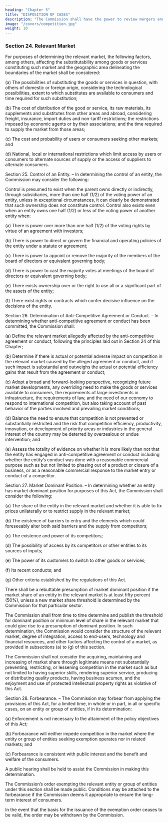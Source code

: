 ```yaml
---
heading: "Chapter 5"
title: "DISPOSITION OF CASES"
description: "The Commission shall have the power to review mergers and acquisitions based on factors deemed relevant by the Commission"
image: "/covers/competition.jpg"
weight: 10
---
```





### Section 24. Relevant Market

For purposes of determining the relevant market, the following factors, among others, affecting the substitutability among goods or services constituting such market and the geographic area delineating the boundaries of the market shall be considered:

(a) The possibilities of substituting the goods or services in question, with others of domestic or foreign origin, considering the technological possibilities, extent to which substitutes are available to consumers and time required for such substitution;

(b) The cost of distribution of the good or service, its raw materials, its supplements and substitutes from other areas and abroad, considering freight, insurance, import duties and non-tariff restrictions; the restrictions imposed by economic agents or by their associations; and the time required to supply the market from those areas;

(c) The cost and probability of users or consumers seeking other markets; and

(d) National, local or international restrictions which limit access by users or consumers to alternate sources of supply or the access of suppliers to alternate consumers.

Section 25. Control of an Entity. – In determining the control of an entity, the Commission may consider the following:

Control is presumed to exist when the parent owns directly or indirectly, through subsidiaries, more than one half (1/2) of the voting power of an entity, unless in exceptional circumstances, it can clearly be demonstrated that such ownership does not constitute control. Control also exists even when an entity owns one half (1/2) or less of the voting power of another entity when:

(a) There is power over more than one half (1/2) of the voting rights by virtue of an agreement with investors;

(b) There is power to direct or govern the financial and operating policies of the entity under a statute or agreement;

(c) There is power to appoint or remove the majority of the members of the board of directors or equivalent governing body;

(d) There is power to cast the majority votes at meetings of the board of directors or equivalent governing body;

(e) There exists ownership over or the right to use all or a significant part of the assets of the entity;

(f) There exist rights or contracts which confer decisive influence on the decisions of the entity.

Section 26. Determination of Anti-Competitive Agreement or Conduct. – In determining whether anti-competitive agreement or conduct has been committed, the Commission shall:

(a) Define the relevant market allegedly affected by the anti-competitive agreement or conduct, following the principles laid out in Section 24 of this Chapter;

(b) Determine if there is actual or potential adverse impact on competition in the relevant market caused by the alleged agreement or conduct, and if such impact is substantial and outweighs the actual or potential efficiency gains that result from the agreement or conduct;

(c) Adopt a broad and forward-looking perspective, recognizing future market developments, any overriding need to make the goods or services available to consumers, the requirements of large investments in infrastructure, the requirements of law, and the need of our economy to respond to international competition, but also taking account of past behavior of the parties involved and prevailing market conditions;

(d) Balance the need to ensure that competition is not prevented or substantially restricted and the risk that competition efficiency, productivity, innovation, or development of priority areas or industries in the general interest of the country may be deterred by overzealous or undue intervention; and

(e) Assess the totality of evidence on whether it is more likely than not that the entity has engaged in anti-competitive agreement or conduct including whether the entity’s conduct was done with a reasonable commercial purpose such as but not limited to phasing out of a product or closure of a business, or as a reasonable commercial response to the market entry or conduct of a competitor.

Section 27. Market Dominant Position. – In determining whether an entity has market dominant position for purposes of this Act, the Commission shall consider the following:

(a) The share of the entity in the relevant market and whether it is able to fix prices unilaterally or to restrict supply in the relevant market;

(b) The existence of barriers to entry and the elements which could foreseeably alter both said barriers and the supply from competitors;

(c) The existence and power of its competitors;

(d) The possibility of access by its competitors or other entities to its sources of inputs;

(e) The power of its customers to switch to other goods or services;

(f) Its recent conducts; and

(g) Other criteria established by the regulations of this Act.

There shall be a rebuttable presumption of market dominant position if the market share of an entity in the relevant market is at least fifty percent (50%), unless a new market share threshold is determined by the Commission for that particular sector.

The Commission shall from time to time determine and publish the threshold for dominant position or minimum level of share in the relevant market that could give rise to a presumption of dominant position. In such determination, the Commission would consider the structure of the relevant market, degree of integration, access to end-users, technology and financial resources, and other factors affecting the control of a market, as provided in subsections (a) to (g) of this section.

The Commission shall not consider the acquiring, maintaining and increasing of market share through legitimate means not substantially preventing, restricting, or lessening competition in the market such as but not limited to having superior skills, rendering superior service, producing or distributing quality products, having business acumen, and the enjoyment and use of protected intellectual property rights as violative of this Act.

Section 28. Forbearance. – The Commission may forbear from applying the provisions of this Act, for a limited time, in whole or in part, in all or specific cases, on an entity or group of entities, if in its determination:

(a) Enforcement is not necessary to the attainment of the policy objectives of this Act;

(b) Forbearance will neither impede competition in the market where the entity or group of entities seeking exemption operates nor in related markets; and

(c) Forbearance is consistent with public interest and the benefit and welfare of the consumers.

A public hearing shall be held to assist the Commission in making this determination.

The Commission’s order exempting the relevant entity or group of entities under this section shall be made public. Conditions may be attached to the forbearance if the Commission deems it appropriate to ensure the long-term interest of consumers.

In the event that the basis for the issuance of the exemption order ceases to be valid, the order may be withdrawn by the Commission.


